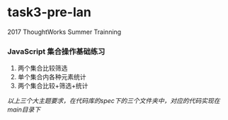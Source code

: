 # task3-pre-lan
2017 ThoughtWorks Summer Trainning
### JavaScript 集合操作基础练习
1. 两个集合比较筛选 
2. 单个集合内各种元素统计
3. 两个集合比较+筛选+统计

*以上三个大主题要求，在代码库的spec下的三个文件夹中，对应的代码实现在main目录下*


